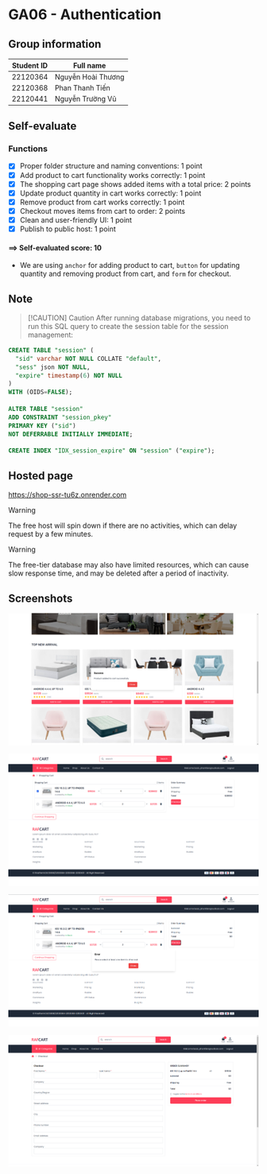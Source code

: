 # GA06 - Authentication

## Group information

| Student ID | Full name          |
| ---------- | ------------------ |
| 22120364   | Nguyễn Hoài Thương |
| 22120368   | Phan Thanh Tiến    |
| 22120441   | Nguyễn Trường Vũ   |

## Self-evaluate

### Functions

- [x] Proper folder structure and naming conventions: 1 point
- [x] Add product to cart functionality works correctly: 1 point
- [x] The shopping cart page shows added items with a total price: 2 points
- [x] Update product quantity in cart works correctly: 1 point
- [x] Remove product from cart works correctly: 1 point
- [x] Checkout moves items from cart to order: 2 points
- [x] Clean and user-friendly UI: 1 point
- [x] Publish to public host: 1 point

#### ==> Self-evaluated score: 10

- We are using `anchor` for adding product to cart, `button` for updating quantity and removing product from cart, and `form` for checkout.

## Note

> [!CAUTION] Caution
> After running database migrations, you need to run this SQL query to create the session table for the session management:

```sql
CREATE TABLE "session" (
  "sid" varchar NOT NULL COLLATE "default",
  "sess" json NOT NULL,
  "expire" timestamp(6) NOT NULL
)
WITH (OIDS=FALSE);

ALTER TABLE "session"
ADD CONSTRAINT "session_pkey"
PRIMARY KEY ("sid")
NOT DEFERRABLE INITIALLY IMMEDIATE;

CREATE INDEX "IDX_session_expire" ON "session" ("expire");
```

## Hosted page

https://shop-ssr-tu6z.onrender.com

> [!WARNING]  
> The free host will spin down if there are no activities, which can delay request by a few minutes.

> [!WARNING]  
> The free-tier database may also have limited resources, which can cause slow response time, and may be deleted after a period of inactivity.

## Screenshots

![image](image.png)

![image](image1.png)

![image](image2.png)

![image](image3.png)
